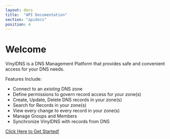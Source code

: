 ```yaml
---
layout: docs
title:  "API Documentation"
section: "apidocs"
position: 4
---
```


# Welcome

VinylDNS is a DNS Management Platform that provides safe and convenient access
for your DNS needs.

Features Include:

- Connect to an _existing_ DNS zone
- Define permissions to govern record access for your zone(s)
- Create, Update, Delete DNS records in your zone(s)
- Search for Records in your zone(s)
- View every change to every record in your zone(s)
- Manage Groups and Members
- Synchronize VinylDNS with records from DNS

[Click Here to Get Started!](../apidocs/basics)
